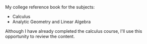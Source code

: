 My college reference book for the subjects:

- Calculus
- Analytic Geometry and Linear Algebra

Although I have already completed the calculus course, I'll use this opportunity to review the content.